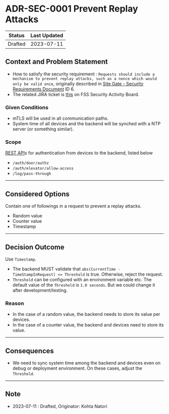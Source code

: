 # ADR-SEC-0001 Prevent Replay Attacks

| Status  | Last Updated |
| ------- | ------------ |
| Drafted | 2023-07-11   |

## Context and Problem Statement

- How to satisfy the security requirement : `Requests should include a mechanism to prevent replay attacks, such as a nonce which would only be valid once`, originally described in [Site Gate - Security Requirements Document](https://docs.google.com/document/d/1Q8_0Yt_KlxwBEw0SPycxnQaGjcbt51Xe0U6K9YoZaBM/edit) ID 6.
- The related JIRA ticket is [this](https://jira.tri-ad.tech/browse/FSSSECACT-68) on FSS Security Activity Board.

### Given Conditions

- mTLS will be used in all communication paths.
- System time of all devices and the backend will be synched with a NTP server (or something similar).

### Scope

[REST API](../../api/auth_http.yaml)s for authentication from devices to the backend, listed below

- `/auth/door/authz`
- `/auth/elevator/allow-access`
- `/log/pass-through`

---

## Considered Options

Contain one of followings in a request to prevent a replay attacks.

- Random value
- Counter value
- Timestamp

---

## Decision Outcome

Use `Timestamp`.  

- The backend MUST validate that `abs(CurrentTime - TimeStampInRequest) <= Threshold` is true. Otherwise, reject the request.  
- `Threshold` can be configured with an environment variable etc. The default value of the `Threshold` is `1.0 seconds`. But we could change it after development/testing.

### Reason

- In the case of a random value, the backend needs to store its value per devices.
- In the case of a counter value, the backend and devices need to store its value.

---

## Consequences

- We need to sync system time among the backend and devices even on debug or deployment environment. On these cases, adjust the `Threshold`.

---

## Note

- 2023-07-11 : Drafted, Originator: Kohta Natori
